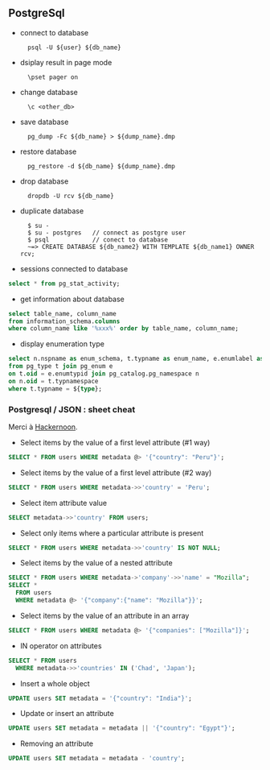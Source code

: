 ## PostgreSql

* connect to database

        psql -U ${user} ${db_name}

* dsiplay result in page mode

        \pset pager on

* change database

        \c <other_db>

* save database

        pg_dump -Fc ${db_name} > ${dump_name}.dmp

* restore database

        pg_restore -d ${db_name} ${dump_name}.dmp
        
* drop database

        dropdb -U rcv ${db_name}

* duplicate database

        $ su -
        $ su - postgres   // connect as postgre user
        $ psql            // conect to database
        ~=> CREATE DATABASE ${db_name2} WITH TEMPLATE ${db_name1} OWNER rcv;

* sessions connected to database

```sql
select * from pg_stat_activity;
```

* get information about database

```sql
select table_name, column_name
from information_schema.columns
where column_name like '%xxx%' order by table_name, column_name;
```        

* display enumeration type

```sql
select n.nspname as enum_schema, t.typname as enum_name, e.enumlabel as enum_value 
from pg_type t join pg_enum e
on t.oid = e.enumtypid join pg_catalog.pg_namespace n
on n.oid = t.typnamespace 
where t.typname = ${type};
```

### Postgresql / JSON : sheet cheat

Merci à [Hackernoon](https://hackernoon.com/how-to-query-jsonb-beginner-sheet-cheat-4da3aa5082a3).

* Select items by the value of a first level attribute (#1 way)

```sql
SELECT * FROM users WHERE metadata @> '{"country": "Peru"}';
```
 
* Select items by the value of a first level attribute (#2 way)

```sql
SELECT * FROM users WHERE metadata->>'country' = 'Peru';
```

* Select item attribute value

```sql
SELECT metadata->>'country' FROM users;
```

* Select only items where a particular attribute is present

```sql
SELECT * FROM users WHERE metadata->>'country' IS NOT NULL;
```

* Select items by the value of a nested attribute

```sql
SELECT * FROM users WHERE metadata->'company'->>'name' = "Mozilla";
SELECT * 
  FROM users 
  WHERE metadata @> '{"company":{"name": "Mozilla"}}';
```  
    
* Select items by the value of an attribute in an array

```sql
SELECT * FROM users WHERE metadata @> '{"companies": ["Mozilla"]}';
```

* IN operator on attributes

```sql
SELECT * FROM users 
  WHERE metadata->>'countries' IN ('Chad', 'Japan');
```  
  
* Insert a whole object

```sql
UPDATE users SET metadata = '{"country": "India"}';
```

* Update or insert an attribute

```sql
UPDATE users SET metadata = metadata || '{"country": "Egypt"}';
```

* Removing an attribute

```sql
UPDATE users SET metadata = metadata - 'country';
```


